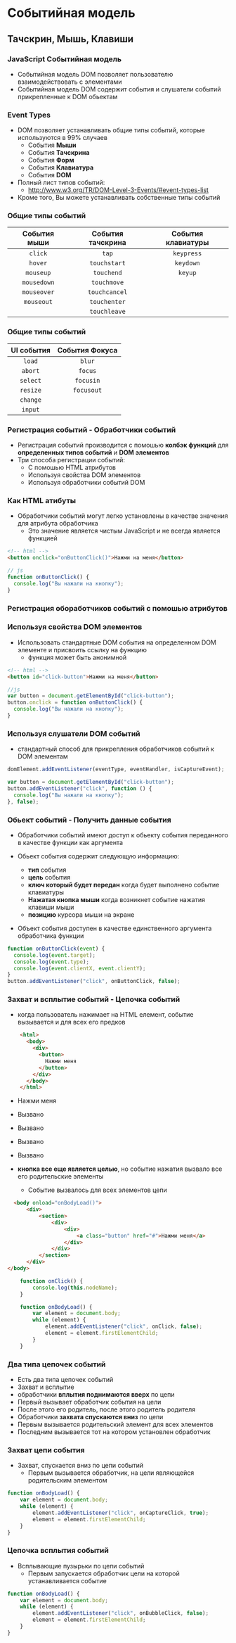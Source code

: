# Событийная модель
##  Тачскрин, Мышь, Клавиши

### JavaScript Событийная модель

- Событийная модель DOM позволяет пользователю взаимодействовать с элементами
- Событийная модель DOM содержит события и слушатели событий прикрепленные к DOM обьектам

### Event Types

- DOM позволяет устанавливать общие типы событий, которые используются в 99% случаев
    - События **Мыши**
    - События **Тачскрина**
    - События **Форм**
    - События **Клавиатура**
    - События **DOM**
- Полный лист типов событий:
    - http://www.w3.org/TR/DOM-Level-3-Events/#event-types-list
- Кроме того, Вы можете устанавливать собственные типы событий

### Общие типы событий

| **События мыши** | **События тачскрина** | **События клавиатуры** |
| :--------------: | :-------------------: | :--------------------: |
| `click`          | `tap`                 |  `keypress`            |
| `hover`          | `touchstart`          |  `keydown`             |
| `mouseup`        | `touchend`            |  `keyup`               |
| `mousedown`      | `touchmove`
| `mouseover`      | `touchcancel`
| `mouseout`       | `touchenter`
|                  | `touchleave`

### Общие типы событий

| **UI события**  | **События Фокуса**  |
| :-------------: | :-----------------: |
| `load`          |  `blur`
| `abort`         |  `focus`
| `select`        |  `focusin`
| `resize`        |  `focusout`
| `change`        |
| `input`         |

### Регистрация событий - Обработчики событий
- Регистрация событий производится с помошью **колбэк функций** для **определенных типов событий** и **DOM элементов**
- Три способа регистрации событий:
  - С помошью HTML атрибутов
  - Используя свойства DOM элементов
  - Используя обработчики событий DOM

### Как HTML атибуты

- Обработчики событий могут легко установлены в качестве значения для атрибута обработчика
    - Это значение является чистым JavaScript и не всегда является функцией

```html
<!-- html -->
<button onclick="onButtonClick()">Нажми на меня</button>
```

```js
// js
function onButtonClick() {
  console.log("Вы нажали на кнопку");
}
```

### Регистрация обоработчиков событий с помошью атрибутов

### Используя свойства DOM элементов
- Использовать стандартные DOM события на определенном DOM элементе и присвоить ссылку на функцию
  - функция может быть анонимной

```html
<!-- html -->
<button id="click-button">Нажми на меня</button>
```

```js
//js
var button = document.getElementById("click-button");
button.onclick = function onButtonClick() {
  console.log("Вы нажали на кнопку");
}
```

### Используя слушатели DOM событий

- стандартный способ для прикрепления обработчиков событий к DOM элементам

```js
domElement.addEventListener(eventType, eventHandler, isCaptureEvent);
```

```js
var button = document.getElementById("click-button");
button.addEventListener("click", function () {
  console.log("Вы нажали на кнопку");
}, false);
```

### Обьект событий - Получить данные события

- Обработчики событий имеют доступ к обьекту события переданного в качестве функции как аргумента
- Обьект события содержит следующую информацию:
  - **тип** события
  - **цель** события
  - **ключ который будет передан** когда будет выполнено событие клавиатуры
  - **Нажатая кнопка мыши** когда возникнет событие нажатия клавиши мыши
  - **позицию** курсора мыши на экране

- Объект события доступен в качестве единственного аргумента обработчика функции


```js
function onButtonClick(event) {
  console.log(event.target);
  console.log(event.type);
  console.log(event.clientX, event.clientY);
}
button.addEventListener("click", onButtonClick, false);
```

### Захват и всплытие событий - Цепочка событий
- когда пользователь нажимает на HTML елемент, событие вызывается и для всех его предков

```html
    <html>
      <body>
        <div>
          <button>
            Нажми меня
          </button>
        </div>
      </body>
    </html>
```

- Нажми меня
- Вызвано
- Вызвано
- Вызвано
- Вызвано

- **кнопка все еще является целью**, но событие нажатия вызвало все его родительские элементы
  - Событие вызвалось для всех элементов цепи

```html
  <body onload="onBodyLoad()">
      <div>
          <section>
              <div>
                  <div>
                      <a class="button" href="#">Нажми меня</a>
                  </div>
              </div>
          </section>
      </div>
</body>
```
```js
    function onClick() {
        console.log(this.nodeName);
    }

    function onBodyLoad() {
        var element = document.body;
        while (element) {
            element.addEventListener("click", onClick, false);
            element = element.firstElementChild;
        }
    }
```

### Два типа цепочек событий
- Есть два типа цепочек событий
 - Захват и всплытие
- обработчики **вплытия поднимаются вверх** по цепи
 - Первый вызывает обработчик события на цели
 - После этого его родитель, после этого родитель родителя
- Обработчики **захвата спускаются вниз** по цепи
-  Первым вызывается родительский элемент для всех элементов
 - Последним вызывается тот на котором установлен обработчик

### Захват цепи события
- Захват, спускается вниз по цепи событий
  - Первым вызывается обработчик, на цели являющейся родительским элементом

```js
function onBodyLoad() {
    var element = document.body;
    while (element) {
        element.addEventListener("click", onCaptureClick, true);
        element = element.firstElementChild;
    }
}
```

### Цепочка всплытия событий
- Всплывающие пузырьки по цепи событий
  - Первым запускается обработчик цели на которой устанавливается событие

```js
function onBodyLoad() {
    var element = document.body;
    while (element) {
        element.addEventListener("click", onBubbleClick, false);
        element = element.firstElementChild;
    }
}
```

